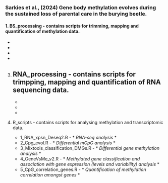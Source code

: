 ### Sarkies et al., (2024) Gene body methylation evolves during the sustained loss of parental care in the burying beetle.

#### 1. BS_processing - contains scripts for trimming, mapping and quantification of methylation data.
   -
   -
   -
   -
    
3. RNA_processing - contains scripts for trimpping, mapping and quantification of RNA sequencing data.
   -
   -
   -
   -
   
5. R_scripts - contains scripts for analysing methylation and transcriptomic data.
   - 1_RNA_xpsn_Deseq2.R - * *RNA-seq analysis* *
   - 2_Cpg_evol.R - * *Differential mCpG analysis* *
   - 3_Mixtools_classification_DMGs.R - * *Differential gene methylation analysis* *
   - 4_GeneVsMe_v2.R - * *Methylated gene classification and association with gene expression (levels and variability) analysis* *
   - 5_CpG_correlation_genes.R - * *Quantification of methylation correlation amongst genes* *



